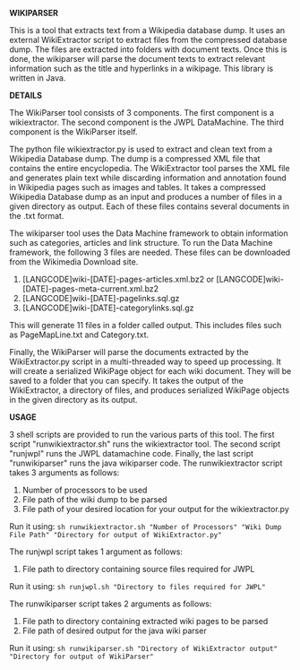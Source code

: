 **WIKIPARSER**

This is a tool that extracts text from a Wikipedia database dump.  It uses an external WikiExtractor script to extract files from the compressed database dump.  The files are extracted into folders with document texts.  Once this is done, the wikiparser will parse the document texts to extract relevant information such as the title and hyperlinks in a wikipage.  This library is written in Java.

**DETAILS**

The WikiParser tool consists of 3 components.  The first component is a wikiextractor.  The second component is the JWPL DataMachine.  The third component is the WikiParser itself. 

The python file wikiextractor.py is used to extract and clean text from a Wikipedia Database dump.  The dump is a compressed XML file that contains the entire encyclopedia.  The WikiExtractor tool parses the XML file and generates plain text while discarding information and annotation found in Wikipedia pages such as images and tables.  It takes a compressed Wikipedia Database dump as an input and produces a number of files in a given directory as output.  Each of these files contains several documents in the .txt format. 

The wikiparser tool uses the Data Machine framework to obtain information such as categories, articles and link structure.  To run the Data Machine framework, the following 3 files are needed.  These files can be downloaded from the Wikimedia Download site.
1) [LANGCODE]wiki-[DATE]-pages-articles.xml.bz2 or [LANGCODE]wiki-[DATE]-pages-meta-current.xml.bz2
2) [LANGCODE]wiki-[DATE]-pagelinks.sql.gz
3) [LANGCODE]wiki-[DATE]-categorylinks.sql.gz

This will generate 11 files in a folder called output.  This includes files such as PageMapLine.txt and Category.txt.

Finally, the WikiParser will parse the documents extracted by the WikiExtractor.py script in a multi-threaded way to speed up processing.  It will create a serialized WikiPage object for each wiki document.  They will be saved to a folder that you can specify.  It takes the output of the WikiExtractor, a directory of files, and produces serialized WikiPage objects in the given directory as its output.

**USAGE**

3 shell scripts are provided to run the various parts of this tool.  The first script "runwikiextractor.sh" runs the wikiextractor tool.  The second script "runjwpl" runs the JWPL datamachine code.  Finally, the last script "runwikiparser" runs the java wikiparser code.
The runwikiextractor script takes 3 arguments as follows:

1) Number of processors to be used
2) File path of the wiki dump to be parsed
3) File path of your desired location for your output for the wikiextractor.py

Run it using:
    `sh runwikiextractor.sh "Number of Processors" "Wiki Dump File Path" "Directory for output of WikiExtractor.py"`

The runjwpl script takes 1 argument as follows:

1) File path to directory containing source files required for JWPL

Run it using:
    `sh runjwpl.sh "Directory to files required for JWPL"`

The runwikiparser script takes 2 arguments as follows:

1) File path to directory containing extracted wiki pages to be parsed
2) File path of desired output for the java wiki parser

Run it using:
    `sh runwikiparser.sh "Directory of WikiExtractor output" "Directory for output of WikiParser"`



